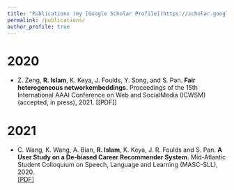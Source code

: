 ```yaml
---
title: "Publications (my [Google Scholar Profile](https://scholar.google.com/citations?user=HpfLlrsAAAAJ&hl=en&authuser=1))"
permalink: /publications/
author_profile: true
---
```


# 2020
* Z. Zeng, **R. Islam**, K. Keya, J. Foulds, Y. Song, and S. Pan. **Fair heterogeneous networkembeddings.** Proceedings of the 15th International AAAI Conference on Web and SocialMedia (ICWSM) (accepted, in press), 2021.
[[PDF]]

# 2021
* C. Wang, K. Wang, A. Bian, **R. Islam**, K. Keya, J. R. Foulds and S. Pan. **A User Study on a De-biased Career Recommender System.** Mid-Atlantic Student Colloquium on Speech, Language and Learning (MASC-SLL), 2020.<br>
[[PDF]](http://jfoulds.informationsystems.umbc.edu/papers/2020/Wang%20(2020)%20-%20A%20User%20Study%20on%20a%20De-biased%20Career%20Recommender%20System%20(MASC-SLL_2020).pdf)
